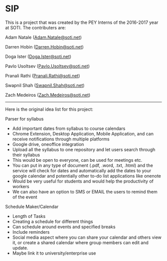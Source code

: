 # SIP
This is a project that was created by the PEY Interns of the 2016-2017 year at SOTI. The contributers are:

Adam Natale (Adam.Natale@soti.net)

Darren Hobin (Darren.Hobin@soti.net)

Doga Ister (Doga.Ister@soti.net)

Pavlo Usoltsev (Pavlo.Usoltsev@soti.net)

Pranali Rathi (Pranali.Rathi@soti.net)

Swapnil Shah (Swapnil.Shah@soti.net)

Zach Medeiros (Zach.Medeiros@soti.net)

---------------------------------------------------------------------------------------------------------------------------------

Here is the original idea list for this project:

Parser for syllabus  
- Add important dates from syllabus to course calendars  
- Chrome Extension, Desktop Application, Mobile Application, and can receive notifications through multiple platforms  
- Google drive, oneoffice integration  
- Upload all the syllabus to one repository and let users search through their syllabus  
- This would be open to everyone, can be used for meetings etc.  
- You can put in any type of document (.pdf, .word, .txt, .html) and the service will check for dates and automatically add     the dates to your google calendar and potentially other to-do list applications like onenote  
- Would be very useful for students and would help the productivity of workers  
- We can also have an option to SMS or EMAIL the users to remind them of the event  

Schedule Maker/Calendar  
- Length of Tasks  
- Creating a schedule for different things  
- Can schedule around events and specified breaks  
- Include reminders   
- Social media aspect where you can share your calendar and others view it, or create a shared calendar where group members can edit and update.  
- Maybe link it to university/enterprise use  


